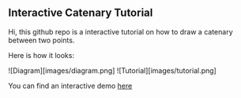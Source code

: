 ## Interactive Catenary Tutorial

Hi, this github repo is a interactive tutorial on how to draw a catenary between two points.

Here is how it looks:

![Diagram][images/diagram.png]
![Tutorial][images/tutorial.png]

You can find an interactive demo [here](https://catenary.sabix2.sabix.eu)
